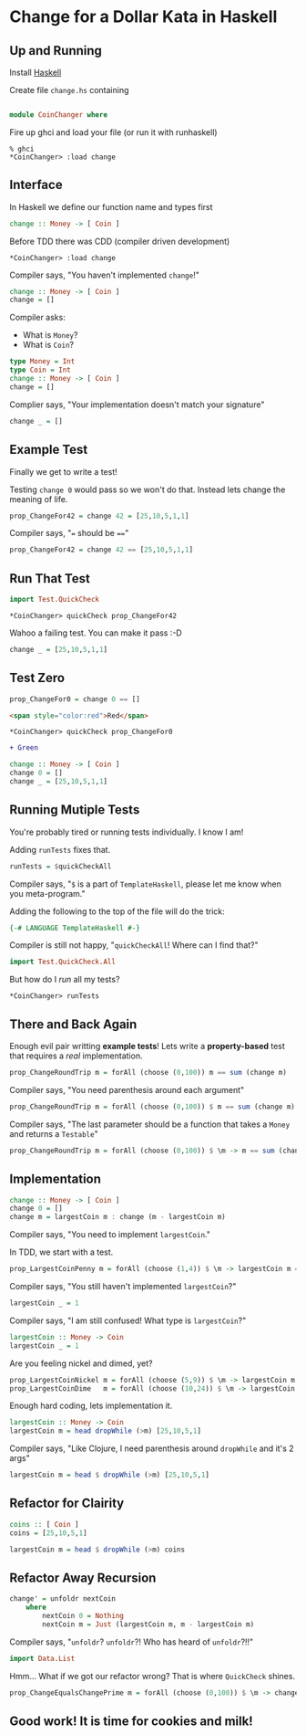 Change for a Dollar Kata in Haskell
===================================

Up and Running
-------
Install [Haskell](http://www.haskell.org/platform/)

Create file ``change.hs`` containing

```haskell

module CoinChanger where

```

Fire up ghci and load your file (or run it with runhaskell)

```shell
% ghci
*CoinChanger> :load change
```

Interface
---------

In Haskell we define our function name and types first

```haskell
change :: Money -> [ Coin ]
```

Before TDD there was CDD (compiler driven development)

```shell
*CoinChanger> :load change
```

Compiler says, "You haven't implemented ``change``!"

```haskell
change :: Money -> [ Coin ]
change = []
```
Compiler asks:
  - What is ``Money``?
  - What is ``Coin``?

```haskell
type Money = Int
type Coin = Int
change :: Money -> [ Coin ]
change = []
```

Complier says, "Your implementation doesn't match your signature"

```haskell
change _ = []
```

Example Test
------------

Finally we get to write a test!

Testing ``change 0`` would pass so we won't do that. Instead lets change the meaning of life.

```haskell
prop_ChangeFor42 = change 42 = [25,10,5,1,1]
```

Compiler says, "``=`` should be ``==``"

```haskell
prop_ChangeFor42 = change 42 == [25,10,5,1,1]
```

Run That Test
-------------

```haskell
import Test.QuickCheck
```

```shell
*CoinChanger> quickCheck prop_ChangeFor42
```

Wahoo a failing test. You can make it pass :-D

```haskell
change _ = [25,10,5,1,1]
```

Test Zero
---------

```haskell
prop_ChangeFor0 = change 0 == []
```

```html
<span style="color:red">Red</span>
```

```shell
*CoinChanger> quickCheck prop_ChangeFor0
```

```diff
+ Green
```

```haskell
change :: Money -> [ Coin ]
change 0 = []
change _ = [25,10,5,1,1]
```

Running Mutiple Tests
---------------------

You're probably tired or running tests individually. I know I am!

Adding ``runTests`` fixes that.

```haskell
runTests = $quickCheckAll
```

Compiler says, "``$`` is a part of ``TemplateHaskell``, please let me know when you meta-program."

Adding the following to the top of the file will do the trick:
```haskell
{-# LANGUAGE TemplateHaskell #-}
```

Compiler is still not happy, "``quickCheckAll``! Where can I find that?"

```haskell
import Test.QuickCheck.All
```

But how do I _run_ all my tests?

```shell
*CoinChanger> runTests
```

There and Back Again
-------------

Enough evil pair writting **example tests**! Lets write a **property-based** test that requires a _real_ implementation.

```haskell
prop_ChangeRoundTrip m = forAll (choose (0,100)) m == sum (change m)
```
Compiler says, "You need parenthesis around each argument"

```haskell
prop_ChangeRoundTrip m = forAll (choose (0,100)) $ m == sum (change m)
```

Compiler says, "The last parameter should be a function that takes a ``Money`` and returns a ``Testable``"

```haskell
prop_ChangeRoundTrip m = forAll (choose (0,100)) $ \m -> m == sum (change m)
```

Implementation
--------------

```haskell
change :: Money -> [ Coin ]
change 0 = []
change m = largestCoin m : change (m - largestCoin m)
```
Compiler says, "You need to implement ``largestCoin``."

In TDD, we start with a test.

```haskell
prop_LargestCoinPenny m = forAll (choose (1,4)) $ \m -> largestCoin m == 1
```
Compiler says, "You still haven't implemented ``largestCoin``?"

```haskell
largestCoin _ = 1
```
Compiler says, "I am still confused! What type is ``largestCoin``?"

```haskell
largestCoin :: Money -> Coin
largestCoin _ = 1
```
Are you feeling nickel and dimed, yet?

```haskell
prop_LargestCoinNickel m = forAll (choose (5,9)) $ \m -> largestCoin m == 5
prop_LargestCoinDime   m = forAll (choose (10,24)) $ \m -> largestCoin m == 10
```
Enough hard coding, lets implementation it.

```haskell
largestCoin :: Money -> Coin
largestCoin m = head dropWhile (>m) [25,10,5,1]
```

Compiler says, "Like Clojure, I need parenthesis around ``dropWhile`` and it's 2 args"

```haskell
largestCoin m = head $ dropWhile (>m) [25,10,5,1]
```

Refactor for Clairity
--------------------

```haskell
coins :: [ Coin ]
coins = [25,10,5,1]

largestCoin m = head $ dropWhile (>m) coins
```

Refactor Away Recursion
-----------------------

```haskell
change' = unfoldr nextCoin
    where
        nextCoin 0 = Nothing
        nextCoin m = Just (largestCoin m, m - largestCoin m)
```

Compiler says, "``unfoldr``? ``unfoldr``?! Who has heard of ``unfoldr``?!!"

```haskell
import Data.List
```

Hmm... What if we got our refactor wrong? That is where ``QuickCheck`` shines.

```haskell
prop_ChangeEqualsChangePrime m = forAll (choose (0,100)) $ \m -> change m == change' m
```

Good work! It is time for cookies and milk!
------------------------------------------

